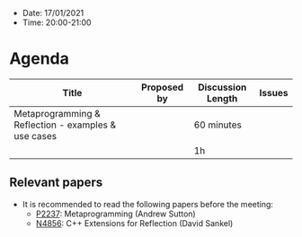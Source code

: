 * Date: 17/01/2021
* Time: 20:00-21:00

# Agenda

| Title | Proposed by | Discussion Length | Issues       |
|----------|-------------|-------------|----------------|
| Metaprogramming & Reflection - examples & use cases |   | 60 minutes   |   |
|           |   | 1h     |          |

## Relevant papers

* It is recommended to read the following papers before the meeting:
  * [P2237](https://wg21.link/p2237): Metaprogramming (Andrew Sutton) 
  * [N4856](https://wg21.link/n4856): C++ Extensions for Reflection (David Sankel) 
